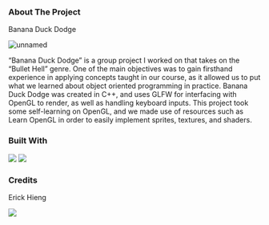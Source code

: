 ### About The Project

Banana Duck Dodge

![unnamed](https://github.com/user-attachments/assets/44424c0c-8f1a-4502-af04-0f85fcb7380c)

“Banana Duck Dodge” is a group project I worked on that takes on the “Bullet Hell” genre. One of the main objectives was to gain firsthand experience in applying concepts taught in our course, as it 
allowed us to put what we learned about object oriented programming in practice. Banana Duck Dodge was created in C++, and uses GLFW for interfacing with OpenGL to render, as well as handling keyboard inputs. 
This project took some self-learning on OpenGL, and we made use of resources such as Learn OpenGL in order to easily implement sprites, textures, 
and shaders.

### Built With

<div display="flex">
    <img src="https://img.shields.io/badge/c++-%2300599C.svg?style=for-the-badge&logo=c%2B%2B&logoColor=white"/>
  </a>
  <a href="https://opengl.org">
    <img src="https://img.shields.io/badge/OpenGL-%23FFFFFF.svg?style=for-the-badge&logo=opengl"/>
  </a>
</div>

### Credits
Erick Hieng
<div display="flex">
  <a href="https://github.com/ehieng">
    <img src= "https://img.shields.io/badge/github-%23121011.svg?style=for-the-badge&logo=github&logoColor=white"/>
  </a>
</div>



